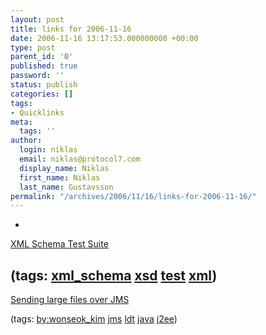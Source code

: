 ```yaml
---
layout: post
title: links for 2006-11-16
date: 2006-11-16 13:17:53.000000000 +00:00
type: post
parent_id: '0'
published: true
password: ''
status: publish
categories: []
tags:
- Quicklinks
meta:
  tags: ''
author:
  login: niklas
  email: niklas@protocol7.com
  display_name: Niklas
  first_name: Niklas
  last_name: Gustavsson
permalink: "/archives/2006/11/16/links-for-2006-11-16/"
---
```

- 
[XML Schema Test Suite](http://www.w3.org/XML/2004/xml-schema-test-suite/)

(tags: [xml\_schema](http://del.icio.us/protocol7/xml_schema) [xsd](http://del.icio.us/protocol7/xsd) [test](http://del.icio.us/protocol7/test) [xml](http://del.icio.us/protocol7/xml))
- 
[Sending large files over JMS](http://weblogs.java.net/blog/guruwons/archive/2006/11/sending_large_f.html)

(tags: [by:wonseok\_kim](http://del.icio.us/protocol7/by:wonseok_kim) [jms](http://del.icio.us/protocol7/jms) [ldt](http://del.icio.us/protocol7/ldt) [java](http://del.icio.us/protocol7/java) [j2ee](http://del.icio.us/protocol7/j2ee))
